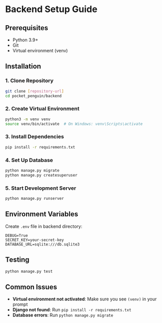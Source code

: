 # Backend Setup Guide

## Prerequisites
- Python 3.9+
- Git
- Virtual environment (venv)

## Installation

### 1. Clone Repository
```bash
git clone [repository-url]
cd pocket_penguin/backend
```

### 2. Create Virtual Environment
```bash
python3 -m venv venv
source venv/bin/activate  # On Windows: venv\Scripts\activate
```

### 3. Install Dependencies
```bash
pip install -r requirements.txt
```

### 4. Set Up Database
```bash
python manage.py migrate
python manage.py createsuperuser
```

### 5. Start Development Server
```bash
python manage.py runserver
```

## Environment Variables
Create `.env` file in backend directory:
```env
DEBUG=True
SECRET_KEY=your-secret-key
DATABASE_URL=sqlite:///db.sqlite3
```

## Testing
```bash
python manage.py test
```

## Common Issues
- **Virtual environment not activated**: Make sure you see `(venv)` in your prompt
- **Django not found**: Run `pip install -r requirements.txt`
- **Database errors**: Run `python manage.py migrate`